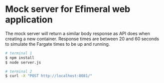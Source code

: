 # Mock server for Efimeral web application

The mock server will return a similar body response as API does when creating
a new container. Response times are between 20 and 60 seconds to simulate the
Fargate times to be up and running.

```bash
# terminal 1
$ npm install
$ node server.js

# terminal 2
$ curl -X "POST http://localhost:8081/"
```
